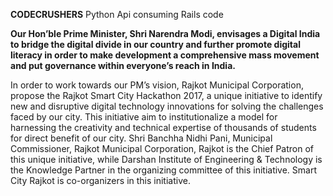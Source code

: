 **CODECRUSHERS**
Python Api consuming Rails code




__Our Hon’ble Prime Minister, Shri Narendra Modi, envisages a Digital India to bridge the digital divide in our country and further promote digital literacy in order to make development a comprehensive mass movement and put governance within everyone’s reach in India.__

In order to work towards our PM’s vision, Rajkot Municipal Corporation, propose the Rajkot Smart City Hackathon 2017, a unique initiative to identify new and disruptive digital technology innovations for solving the challenges faced by our city. This initiative aim to institutionalize a model for harnessing the creativity and technical expertise of thousands of students for direct benefit of our city. Shri Banchha Nidhi Pani, Municipal Commissioner, Rajkot Municipal Corporation, Rajkot is the Chief Patron of this unique initiative, while Darshan Institute of Engineering & Technology is the Knowledge Partner in the organizing committee of this initiative. Smart City Rajkot is co-organizers in this initiative.
